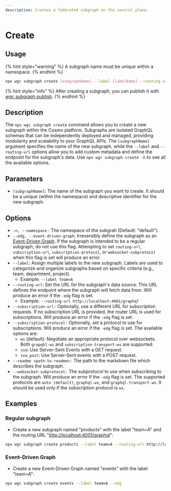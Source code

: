 ```yaml
---
description: Creates a federated subgraph on the control plane.
---
```


# Create

## Usage

{% hint style="warning" %}
A subgraph name must be unique within a namespace.
{% endhint %}

```bash
npx wgc subgraph create [subgraphName] --label [labelName] --routing-url [url]
```

{% hint style="info" %}
After creating a subgraph, you can publish it with [wgc subgraph publish](publish.md).
{% endhint %}

## Description

The `npx wgc subgraph create` command allows you to create a new subgraph within the Cosmo platform. Subgraphs are isolated GraphQL schemas that can be independently deployed and managed, providing modularity and scalability to your GraphQL APIs. The `[subgraphName]` argument specifies the name of the new subgraph, while the `--label` and `--routing-url` options allow you to add custom metadata and define the endpoint for the subgraph's data. Use `npx wgc subgraph create -h` to see all the available options.

## **Parameters**

* `[subgraphName]`: The name of the subgraph you want to create. It should be a unique (within the namespace) and descriptive identifier for the new subgraph.

## **Options**

* `-n, --namespace` : The namespace of the subgrah (Default: "default").
* `--edg, --event-driven-graph`: Irreversibly define the subgraph as an [Event-Driven Graph](../../federation/event-driven-federated-subscriptions/). If the subgraph is intended to be a regular subgraph, do not use this flag. Attempting to set `routing-url`, `subscription-url`, `subscription-protocol`, or `websocket-subprotocol` when this flag is set will produce an error.
* `--label`: Assign multiple labels to the new subgraph. Labels are used to categorize and organize subgraphs based on specific criteria (e.g., team, department, project).
  * Example: `--label team=A`
* `--routing-url`: Set the URL for the subgraph's data source. This URL defines the endpoint where the subgraph will fetch data from. Will produce an error if the `-edg` flag is set.&#x20;
  * Example: `--routing-url http://localhost:4001/graphql`
* `--subscription-url:` Optionally, use a different URL for subscription requests. If no subscription URL is provided, the router URL is used for subscriptions. Will produce an error if the `-edg` flag is set.&#x20;
* `--subscription-protocol:` Optionally, set a protocol to use for subscriptions. Will produce an error if the `-edg` flag is set. The available options are:
  * `ws` (default): Negotiate an appropriate protocol over websockets. Both `grapqhl-ws` and `subscription-transport-ws` are supported.
  * `sse`: Use Server-Sent Events with a GET request.
  * `sse_post`: Use Server-Sent events with a POST request.
* `--readme <path-to-readme>:` The path to the markdown file which describes the subgraph.
* `--websocket-subprotocol:` The subprotocol to use when subscribing to the subgraph. Will produce an error if the `-edg` flag is set. The supported protocols are `auto (default)`, `graphql-ws`, and `graphql-transport-ws`. It should be used only if the subscription protocol is `ws`.

## **Examples**

### Regular subgraph

* Create a new subgraph named "products" with the label "team=A" and the routing URL "[http://localhost:4001/graphql](http://localhost:4001/graphql)":

```bash
npx wgc subgraph create products --label team=A --routing-url http://localhost:4001/graphql
```

### Event-Driven Graph

* Create a new Event-Driven Graph named "events" with the label "team=A":

```bash
npx wgc subgraph create events --label team=A --edg
```
